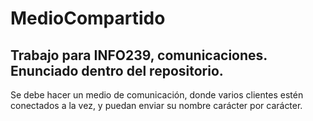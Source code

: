 # MedioCompartido
Trabajo para INFO239, comunicaciones. Enunciado dentro del repositorio.
-----
Se debe hacer un medio de comunicación, donde varios clientes estén conectados a la vez, y puedan enviar su nombre carácter por carácter.
